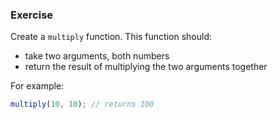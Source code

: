 <!--{ ids:[147], language:'JavaScript', type:'workshop', order: 3, name:'Parameters and Arguments', description:'Declare a function with parameters and call a function with arguments' } -->

### Exercise

Create a `multiply` function. This function should:

  - take two arguments, both numbers
  - return the result of multiplying the two arguments together

For example:

```js
multiply(10, 10); // returns 100
```
